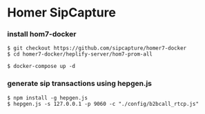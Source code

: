 # Homer SipCapture

### install hom7-docker

```
$ git checkout https://github.com/sipcapture/homer7-docker
$ cd homer7-docker/heplify-server/hom7-prom-all

$ docker-compose up -d

```

### generate sip transactions using hepgen.js

```
$ npm install -g hepgen.js
$ hepgen.js -s 127.0.0.1 -p 9060 -c "./config/b2bcall_rtcp.js"

```